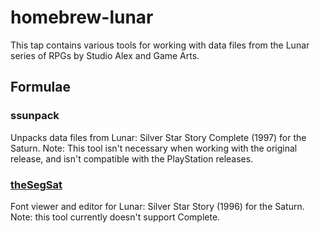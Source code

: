 # homebrew-lunar

This tap contains various tools for working with data files from the Lunar series of RPGs by Studio Alex and Game Arts.

## Formulae

### ssunpack

Unpacks data files from Lunar: Silver Star Story Complete (1997) for the Saturn. Note: This tool isn't necessary when working with the original release, and isn't compatible with the PlayStation releases.

### [theSegSat](https://github.com/doyousketch2/theSegSat)

Font viewer and editor for Lunar: Silver Star Story (1996) for the Saturn. Note: this tool currently doesn't support Complete.
